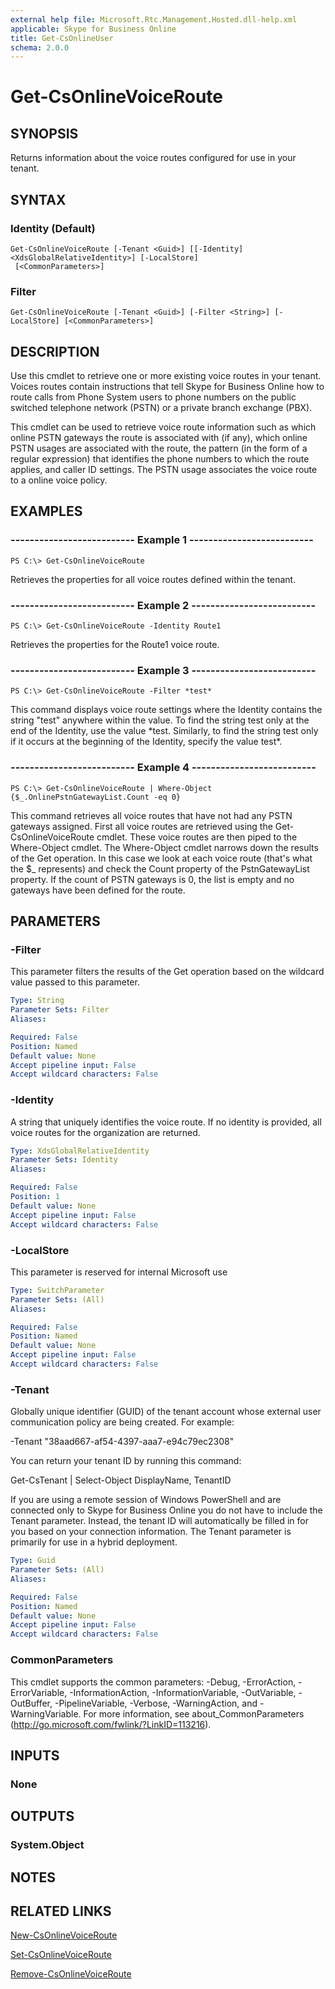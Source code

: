 ```yaml
---
external help file: Microsoft.Rtc.Management.Hosted.dll-help.xml
applicable: Skype for Business Online
title: Get-CsOnlineUser
schema: 2.0.0
---
```


# Get-CsOnlineVoiceRoute

## SYNOPSIS
Returns information about the voice routes configured for use in your tenant.

## SYNTAX

### Identity (Default)
```
Get-CsOnlineVoiceRoute [-Tenant <Guid>] [[-Identity] <XdsGlobalRelativeIdentity>] [-LocalStore]
 [<CommonParameters>]
```

### Filter
```
Get-CsOnlineVoiceRoute [-Tenant <Guid>] [-Filter <String>] [-LocalStore] [<CommonParameters>]
```

## DESCRIPTION
Use this cmdlet to retrieve one or more existing voice routes in your tenant. Voices routes contain instructions that tell Skype for Business Online how to route calls from Phone System users to phone numbers on the public switched telephone network (PSTN) or a private branch exchange (PBX).

This cmdlet can be used to retrieve voice route information such as which online PSTN gateways the route is associated with (if any), which online PSTN usages are associated with the route, the pattern (in the form of a regular expression) that identifies the phone numbers to which the route applies, and caller ID settings. The PSTN usage associates the voice route to a online voice policy.

## EXAMPLES

### -------------------------- Example 1 --------------------------
```
PS C:\> Get-CsOnlineVoiceRoute
```

Retrieves the properties for all voice routes defined within the tenant.

### -------------------------- Example 2 --------------------------
```
PS C:\> Get-CsOnlineVoiceRoute -Identity Route1
```

Retrieves the properties for the Route1 voice route.

### -------------------------- Example 3 --------------------------
```
PS C:\> Get-CsOnlineVoiceRoute -Filter *test*
```

This command displays voice route settings where the Identity contains the string "test" anywhere within the value. To find the string test only at the end of the Identity, use the value \*test. Similarly, to find the string test only if it occurs at the beginning of the Identity, specify the value test\*.

### -------------------------- Example 4 --------------------------
```
PS C:\> Get-CsOnlineVoiceRoute | Where-Object {$_.OnlinePstnGatewayList.Count -eq 0}
```

This command retrieves all voice routes that have not had any PSTN gateways assigned. First all voice routes are retrieved using the Get-CsOnlineVoiceRoute cmdlet. These voice routes are then piped to the Where-Object cmdlet. The Where-Object cmdlet narrows down the results of the Get operation. In this case we look at each voice route (that's what the $_ represents) and check the Count property of the PstnGatewayList property. If the count of PSTN gateways is 0, the list is empty and no gateways have been defined for the route.

## PARAMETERS

### -Filter
This parameter filters the results of the Get operation based on the wildcard value passed to this parameter.

```yaml
Type: String
Parameter Sets: Filter
Aliases:

Required: False
Position: Named
Default value: None
Accept pipeline input: False
Accept wildcard characters: False
```

### -Identity
A string that uniquely identifies the voice route. If no identity is provided, all voice routes for the organization are returned.

```yaml
Type: XdsGlobalRelativeIdentity
Parameter Sets: Identity
Aliases:

Required: False
Position: 1
Default value: None
Accept pipeline input: False
Accept wildcard characters: False
```

### -LocalStore
This parameter is reserved for internal Microsoft use

```yaml
Type: SwitchParameter
Parameter Sets: (All)
Aliases:

Required: False
Position: Named
Default value: None
Accept pipeline input: False
Accept wildcard characters: False
```

### -Tenant
Globally unique identifier (GUID) of the tenant account whose external user communication policy are being created. For example:

-Tenant "38aad667-af54-4397-aaa7-e94c79ec2308"

You can return your tenant ID by running this command:

Get-CsTenant | Select-Object DisplayName, TenantID

If you are using a remote session of Windows PowerShell and are connected only to Skype for Business Online you do not have to include the Tenant parameter. Instead, the tenant ID will automatically be filled in for you based on your connection information. The Tenant parameter is primarily for use in a hybrid deployment.

```yaml
Type: Guid
Parameter Sets: (All)
Aliases:

Required: False
Position: Named
Default value: None
Accept pipeline input: False
Accept wildcard characters: False
```

### CommonParameters
This cmdlet supports the common parameters: -Debug, -ErrorAction, -ErrorVariable, -InformationAction, -InformationVariable, -OutVariable, -OutBuffer, -PipelineVariable, -Verbose, -WarningAction, and -WarningVariable.
For more information, see about_CommonParameters (http://go.microsoft.com/fwlink/?LinkID=113216).

## INPUTS

### None


## OUTPUTS

### System.Object

## NOTES

## RELATED LINKS
[New-CsOnlineVoiceRoute](https://docs.microsoft.com/en-us/powershell/module/skype/new-csonlinevoiceroute?view=skype-ps)

[Set-CsOnlineVoiceRoute](https://docs.microsoft.com/en-us/powershell/module/skype/set-csonlinevoiceroute?view=skype-ps)

[Remove-CsOnlineVoiceRoute](https://docs.microsoft.com/en-us/powershell/module/skype/remove-csonlinevoiceroute?view=skype-ps)
